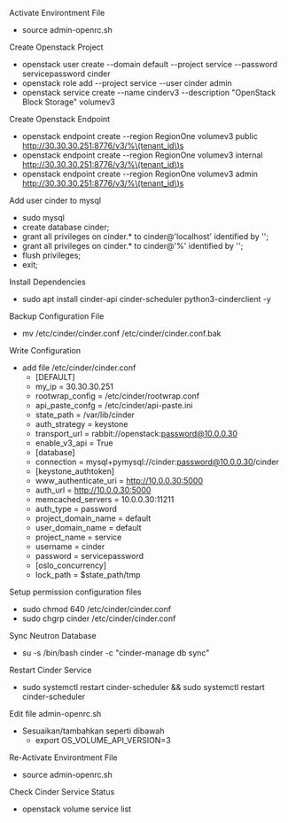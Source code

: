 Activate Environtment File
- source admin-openrc.sh

Create Openstack Project
- openstack user create --domain default --project service --password servicepassword cinder
- openstack role add --project service --user cinder admin
- openstack service create --name cinderv3 --description "OpenStack Block Storage" volumev3

Create Openstack Endpoint
- openstack endpoint create --region RegionOne volumev3 public http://30.30.30.251:8776/v3/%\(tenant_id\)s
- openstack endpoint create --region RegionOne volumev3 internal http://30.30.30.251:8776/v3/%\(tenant_id\)s
- openstack endpoint create --region RegionOne volumev3 admin http://30.30.30.251:8776/v3/%\(tenant_id\)s

Add user cinder to mysql
- sudo mysql
- create database cinder;
- grant all privileges on cinder.* to cinder@'localhost' identified by '<Password>';
- grant all privileges on cinder.* to cinder@'%' identified by '<Password>';
- flush privileges;
- exit;
  
Install Dependencies
- sudo apt install cinder-api cinder-scheduler python3-cinderclient -y

Backup Configuration File
- mv /etc/cinder/cinder.conf /etc/cinder/cinder.conf.bak
  
Write Configuration
- add file /etc/cinder/cinder.conf
  - [DEFAULT]
  - my_ip = 30.30.30.251
  - rootwrap_config = /etc/cinder/rootwrap.conf
  - api_paste_confg = /etc/cinder/api-paste.ini
  - state_path = /var/lib/cinder
  - auth_strategy = keystone
  - transport_url = rabbit://openstack:password@10.0.0.30
  - enable_v3_api = True
  - [database]
  - connection = mysql+pymysql://cinder:password@10.0.0.30/cinder
  - [keystone_authtoken]
  - www_authenticate_uri = http://10.0.0.30:5000
  - auth_url = http://10.0.0.30:5000
  - memcached_servers = 10.0.0.30:11211
  - auth_type = password
  - project_domain_name = default
  - user_domain_name = default
  - project_name = service
  - username = cinder
  - password = servicepassword
  - [oslo_concurrency]
  - lock_path = $state_path/tmp
  
Setup permission configuration files
- sudo chmod 640 /etc/cinder/cinder.conf
- sudo chgrp cinder /etc/cinder/cinder.conf

Sync Neutron Database
- su -s /bin/bash cinder -c "cinder-manage db sync"
  
Restart Cinder Service
- sudo systemctl restart cinder-scheduler && sudo systemctl restart cinder-scheduler
  
Edit file admin-openrc.sh
- Sesuaikan/tambahkan seperti dibawah
  - export OS_VOLUME_API_VERSION=3
  
Re-Activate Environtment File
- source admin-openrc.sh
 
Check Cinder Service Status
- openstack volume service list
